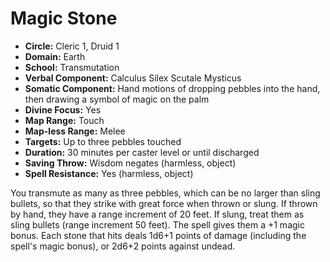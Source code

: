# Magic Stone

- **Circle:** Cleric 1, Druid 1
- **Domain:** Earth
- **School:** Transmutation
- **Verbal Component:** Calculus Silex Scutale Mysticus
- **Somatic Component:** Hand motions of dropping pebbles into the hand, then drawing a symbol of magic on the palm
- **Divine Focus:** Yes
- **Map Range:** Touch
- **Map-less Range:** Melee
- **Targets:** Up to three pebbles touched
- **Duration:** 30 minutes per caster level or until discharged
- **Saving Throw:** Wisdom negates (harmless, object)
- **Spell Resistance:** Yes (harmless, object)

You transmute as many as three pebbles, which can be no larger than sling bullets, so that they strike with great force when thrown or slung. If thrown by hand, they have a range increment of 20 feet. If slung, treat them as sling bullets (range increment 50 feet). The spell gives them a +1 magic bonus. Each stone that hits deals 1d6+1 points of damage (including the spell's magic bonus), or 2d6+2 points against undead.

